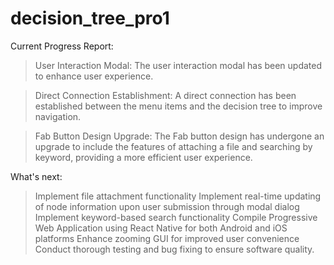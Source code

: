 ﻿# decision_tree_pro1
Current Progress Report:
> User Interaction Modal: The user interaction modal has been updated to enhance user experience.

> Direct Connection Establishment: A direct connection has been established between the menu items and the decision tree to improve navigation.

> Fab Button Design Upgrade: The Fab button design has undergone an upgrade to include the features of attaching a file and searching by keyword, providing a more efficient user experience.

What's next:
> Implement file attachment functionality
> Implement real-time updating of node information upon user submission through modal dialog
> Implement keyword-based search functionality
> Compile Progressive Web Application using React Native for both Android and iOS platforms
> Enhance zooming GUI for improved user convenience
> Conduct thorough testing and bug fixing to ensure software quality.